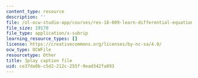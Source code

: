 ```yaml
---
content_type: resource
description: ''
file: /ol-ocw-studio-app/courses/res-18-009-learn-differential-equations-up-close-with-gilbert-strang-and-cleve-moler-fall-2015/ce37da0bc5d2212c255f9ead342fa893_ggWYkes-n6E.srt
file_size: 19170
file_type: application/x-subrip
learning_resource_types: []
license: https://creativecommons.org/licenses/by-nc-sa/4.0/
ocw_type: OCWFile
resourcetype: Other
title: 3play caption file
uid: ce37da0b-c5d2-212c-255f-9ead342fa893
---
```

